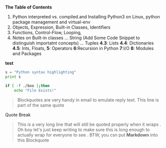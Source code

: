 **The Table of Contents**

1. Python interpreted vs. compiled.and Installing Python3 on Linux,
        python package management and virtual-env
2. Objects, Expression, Built-in Classes, Identifiers
3. Functions, Control-Flow, Looping,
4. Notes on Built-in classes
... String (Add Some Code Snippet to distinguish importatnt concepts)
... Tuples
    **4.3**: Lists
    **4.4**: Dictionaries
    **4.5**: Ints, Floats,
**5**: Operators
**6**:Recursion in Python
**7**:I/O
**8**: Modules and Packages

**test**

```python
s = "Python syntax highlighting"
print s
```

```bash
if [ -f ./boo ];then
    echo "File Exists!"
```

> Blockquotes are very handy in email to emulate reply text.
> This line is part of the same quote

Quote Break

> This is a very long line that will still be quoted properly when it wraps . Oh boy let's just keep writing to make sure this is long enough to actually wrap for everyone to see . BTW, you csn put **Markdown** into this Blockquote
